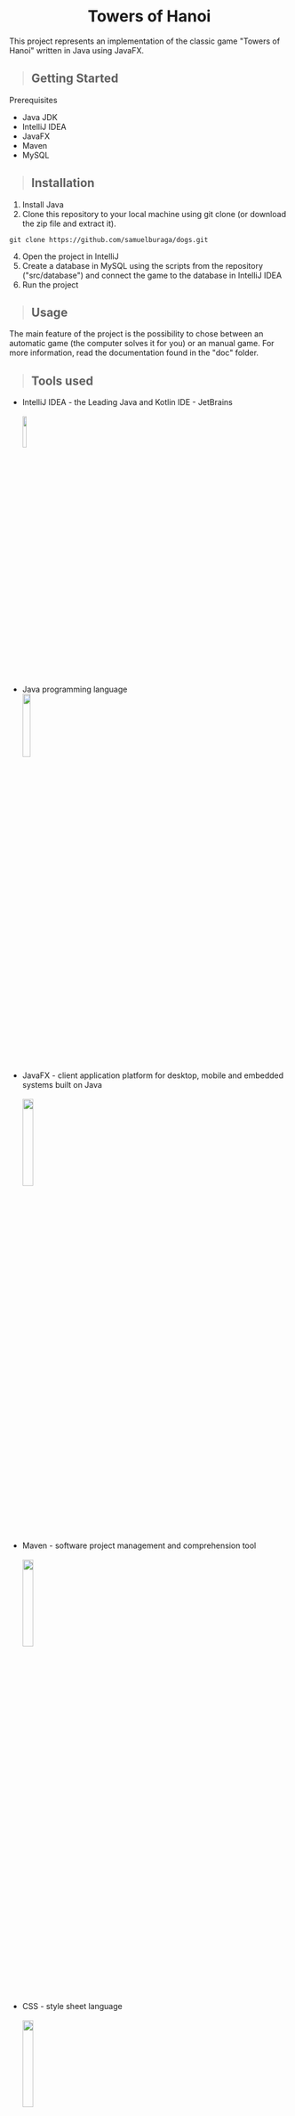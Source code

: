 <h1 align = "center"> Towers of Hanoi </h1>

This project represents an implementation of the classic game "Towers of Hanoi"
written in Java using JavaFX.

> ## Getting Started

Prerequisites

- Java JDK
- IntelliJ IDEA
- JavaFX
- Maven
- MySQL

> ## Installation

1. Install Java
2. Clone this repository to your local machine using git clone (or download the zip file and extract it).

```shell
git clone https://github.com/samuelburaga/dogs.git
```

4. Open the project in IntelliJ
5. Create a database in MySQL using the scripts from the repository ("src/database") and connect the game to the database in IntelliJ IDEA
6. Run the project

> ## Usage

The main feature of the project is the possibility to chose between an automatic game (the computer solves it for you) or an manual game.
For more information, read the documentation found in the "doc" folder.

> ## Tools used

- IntelliJ IDEA - the Leading Java and Kotlin IDE - JetBrains
  <br clear = "all">
  <br><img src = "https://upload.wikimedia.org/wikipedia/commons/thumb/9/9c/IntelliJ_IDEA_Icon.svg/1200px-IntelliJ_IDEA_Icon.svg.png" width = "12%" height = "12%">

- Java programming language
  <br clear = "all">
  <img src = "https://brandslogos.com/wp-content/uploads/images/large/java-logo-1.png" width = "17%" height = "17%">

- JavaFX - client application platform for desktop, mobile and embedded systems built on Java
  <br clear = "all">
  <br><img src = "https://upload.wikimedia.org/wikipedia/en/c/cc/JavaFX_Logo.png" width = "20%" height = "20%">

- Maven - software project management and comprehension tool
  <br clear = "all">
  <br><img src = "https://upload.wikimedia.org/wikipedia/commons/thumb/5/52/Apache_Maven_logo.svg/2560px-Apache_Maven_logo.svg.png" width = "20%" height = "20%">

- CSS - style sheet language
  <br clear = "all">
  <br><img src = "https://cdn.freebiesupply.com/logos/large/2x/css3-logo-png-transparent.png" width = "20%" height = "20%">

<details>

<summary>Demo</summary>
</details>
